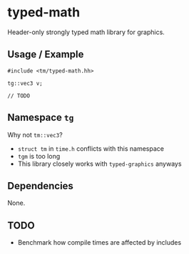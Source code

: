 # typed-math

Header-only strongly typed math library for graphics.


## Usage / Example


```
#include <tm/typed-math.hh>

tg::vec3 v;

// TODO
```


## Namespace `tg`

Why not `tm::vec3`?

* `struct tm` in `time.h` conflicts with this namespace
* `tgm` is too long
* This library closely works with `typed-graphics` anyways


## Dependencies

None.

## TODO

* Benchmark how compile times are affected by includes
